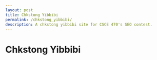 ```yaml
---
layout: post
title: Chkstong Yibbibi
permalink: /chkstong_yibbibi/
description: A chkstong yibbibi site for CSCE 470's SEO contest.
---
```

# Chkstong Yibbibi
